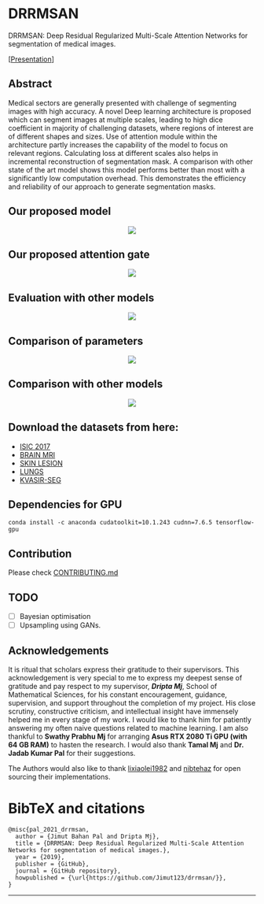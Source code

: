 # DRRMSAN

DRRMSAN: Deep Residual Regularized Multi-Scale Attention Networks for segmentation of medical images.

[[Presentation](https://www.youtube.com/watch?v=My7L-ggFbKI)]

## Abstract

Medical sectors are generally presented with challenge of segmenting images with high accuracy. A novel Deep learning architecture is proposed which can segment images at multiple scales, leading to high dice coefficient in majority of challenging datasets, where regions of interest are of different shapes and sizes. Use of attention module within the architecture partly increases the capability of the model to focus on relevant regions. Calculating loss at different scales also helps in incremental reconstruction of segmentation mask. A comparison with other state of the art model shows this model performs better than most with a significantly low computation overhead. This demonstrates the efficiency and reliability of our approach to generate segmentation masks.


## Our proposed model
<center><img src="assets/DRRMSAN_Model.png"></center>

## Our proposed attention gate
<center><img src="assets/Attention_Gate_1.jpg"></center>

## Evaluation with other models
<center><img src="assets/eval.png"></center>

## Comparison of parameters
<center><img src="assets/params.png"></center>

## Comparison with other models
<center><img src="assets/comparisons.png"></center>

## Download the datasets from here:

* [ISIC 2017](https://drive.google.com/u/3/uc?id=1-PAttyqJLImKMdz0gTLM3soiWWvi8PAD)
* [BRAIN MRI](https://drive.google.com/u/3/uc?id=1-YLWaVt4d1MA51Ljid4mznaDg5e1xafc)
* [SKIN LESION](https://drive.google.com/u/0/uc?id=1-OdmzC3JvmUsZUMrNAKPnu8ZM7EeSK04)
* [LUNGS](https://drive.google.com/u/3/uc?id=1wkephfRzoFhrcRbz_7a97_muu8ecSJ9d)
* [KVASIR-SEG](https://drive.google.com/u/3/uc?id=1VzOUEvIyhmOGQUBGzfI7M8GMW2NjIFeH)

## Dependencies for GPU
```
conda install -c anaconda cudatoolkit=10.1.243 cudnn=7.6.5 tensorflow-gpu
```


## Contribution

Please check [CONTRIBUTING.md](https://github.com/Jimut123/drrmsan/blob/main/CONTRIBUTING.md)


## TODO

- [ ] Bayesian optimisation 
- [ ] Upsampling using GANs.

## Acknowledgements

It is ritual that scholars express their gratitude to their supervisors.  This acknowledgement is very special to me to express my deepest sense of gratitude and pay respect to my supervisor, ***Dripta Mj***, School of Mathematical Sciences, for his constant encouragement, guidance, supervision, and support throughout the completion of my project. His close scrutiny, constructive criticism, and intellectual insight have immensely helped me in every stage of my work. I would like to thank him for patiently answering my often naive questions related to machine learning. I am also thankful to **Swathy Prabhu Mj** for arranging **Asus RTX 2080 Ti GPU (with 64 GB RAM)** to hasten the research. I would also thank **Tamal Mj** and **Dr. Jadab Kumar Pal** for their suggestions.

The Authors would also like to thank [lixiaolei1982](https://github.com/lixiaolei1982/Keras-Implementation-of-U-Net-R2U-Net-Attention-U-Net-Attention-R2U-Net.-) and [nibtehaz](https://github.com/nibtehaz/MultiResUNet) for open sourcing their implementations. 


# BibTeX and citations

```
@misc{pal_2021_drrmsan,
  author = {Jimut Bahan Pal and Dripta Mj},
  title = {DRRMSAN: Deep Residual Regularized Multi-Scale Attention Networks for segmentation of medical images.},
  year = {2019},
  publisher = {GitHub},
  journal = {GitHub repository},
  howpublished = {\url{https://github.com/Jimut123/drrmsan/}},
}
```
***
